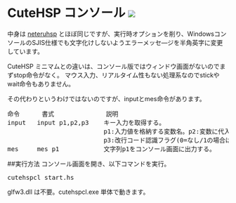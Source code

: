 # CuteHSP コンソール <img src="https://raw.githubusercontent.com/kikeroga3/tinyhsp/master/source/cutehsp.ico">

中身は <a href="https://github.com/exrd/neteruhsp">neteruhsp</a> とほぼ同じですが、実行時オプションを削り、WindowsコンソールのSJIS仕様でも文字化けしないようエラーメッセ―ジを半角英字に変更しています。

CuteHSP ミニマムとの違いは、コンソール版ではウィンドウ画面がないのでまずstop命令がなく。
マウス入力、リアルタイム性もない処理系なのでstickやwait命令もありません。

その代わりというわけではないのですが、inputとmes命令があります。

<pre>
命令      書式              説明
input   input p1,p2,p3    キー入力を取得する。
                          p1:入力値を格納する変数名。p2:変数に代入される最大文字数
                          p3:改行コード認識フラグ(0=なし/1の場合はLFを、2の場合はCR+LFを改行と認識)
mes     mes p1            文字列p1をコンソール画面に出力する。
</pre>

##実行方法
コンソール画面を開き、以下コマンドを実行。
<pre>
cutehspcl start.hs
</pre>
glfw3.dll は不要。cutehspcl.exe 単体で動きます。
